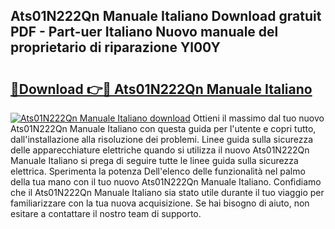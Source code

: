 ## Ats01N222Qn Manuale Italiano Download gratuit PDF - Part-uer Italiano Nuovo manuale del proprietario di riparazione Yl00Y

# <h2><a href="http://dfae7z.blite.top/?on=Ats01N222Qn+Manuale+Italiano">🔗Download 👉🔴 Ats01N222Qn Manuale Italiano</a></h2>

[![Ats01N222Qn Manuale Italiano download](https://i.imgur.com/lujVjoI.png)](http://dfae7z.blite.top/?on=Ats01N222Qn+Manuale+Italiano)
Ottieni il massimo dal tuo nuovo Ats01N222Qn Manuale Italiano con questa guida per l'utente e copri tutto, dall'installazione alla risoluzione dei problemi. Linee guida sulla sicurezza delle apparecchiature elettriche quando si utilizza il nuovo Ats01N222Qn Manuale Italiano si prega di seguire tutte le linee guida sulla sicurezza elettrica. Sperimenta la potenza Dell'elenco delle funzionalità nel palmo della tua mano con il tuo nuovo Ats01N222Qn Manuale Italiano. Confidiamo che il Ats01N222Qn Manuale Italiano sia stato utile durante il tuo viaggio per familiarizzare con la tua nuova acquisizione. Se hai bisogno di aiuto, non esitare a contattare il nostro team di supporto.
